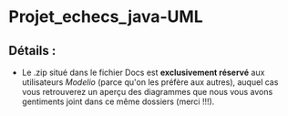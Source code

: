 # Projet_echecs_java-UML

## Détails :

- Le .zip situé dans le fichier Docs est **exclusivement réservé** aux utilisateurs *Modelio* (parce qu'on les préfère aux autres), auquel cas vous retrouverez un aperçu des diagrammes que nous vous avons gentiments joint dans ce même dossiers (merci !!!).
